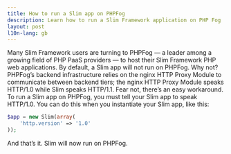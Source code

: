 ```yaml
---
title: How to run a Slim app on PHPFog
description: Learn how to run a Slim Framework application on PHP Fog
layout: post
l10n-lang: gb
---
```


Many Slim Framework users are turning to PHPFog — a leader among a growing field of PHP PaaS providers — to host their Slim Framework PHP web applications. By default, a Slim app will not run on PHPFog. Why not? PHPFog’s backend infrastructure relies on the nginx HTTP Proxy Module to communicate between backend tiers; the nginx HTTP Proxy Module speaks HTTP/1.0 while Slim speaks HTTP/1.1. Fear not, there’s an easy workaround. To run a Slim app on PHPFog, you must tell your Slim app to speak HTTP/1.0. You can do this when you instantiate your Slim app, like this:

```php
$app = new Slim(array(
    'http.version' => '1.0'
));
```

And that’s it. Slim will now run on PHPFog.
